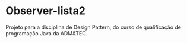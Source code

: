 # Observer-lista2
Projeto para a disciplina de Design Pattern, do curso de qualificação de programação Java da ADM&TEC.
